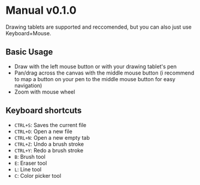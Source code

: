 # Manual v0.1.0

Drawing tablets are supported and reccomended, but you can also just use Keyboard+Mouse. 

## Basic Usage
- Draw with the left mouse button or with your drawing tablet's pen
- Pan/drag across the canvas with the middle mouse button (i recommend to map a button on your pen to the middle mouse button for easy navigation)
- Zoom with mouse wheel

## Keyboard shortcuts
- `CTRL+S`: Saves the current file
- `CTRL+O`: Open a new file
- `CTRL+N`: Open a new empty tab
- `CTRL+Z`: Undo a brush stroke
- `CTRL+Y`: Redo a brush stroke
- `B`: Brush tool
- `E`: Eraser tool
- `L`: Line tool
- `C`: Color picker tool